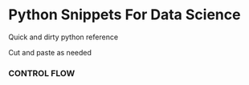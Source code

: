 # Python Snippets For Data Science
Quick and dirty python reference

Cut and paste as needed


### CONTROL FLOW
```python

```